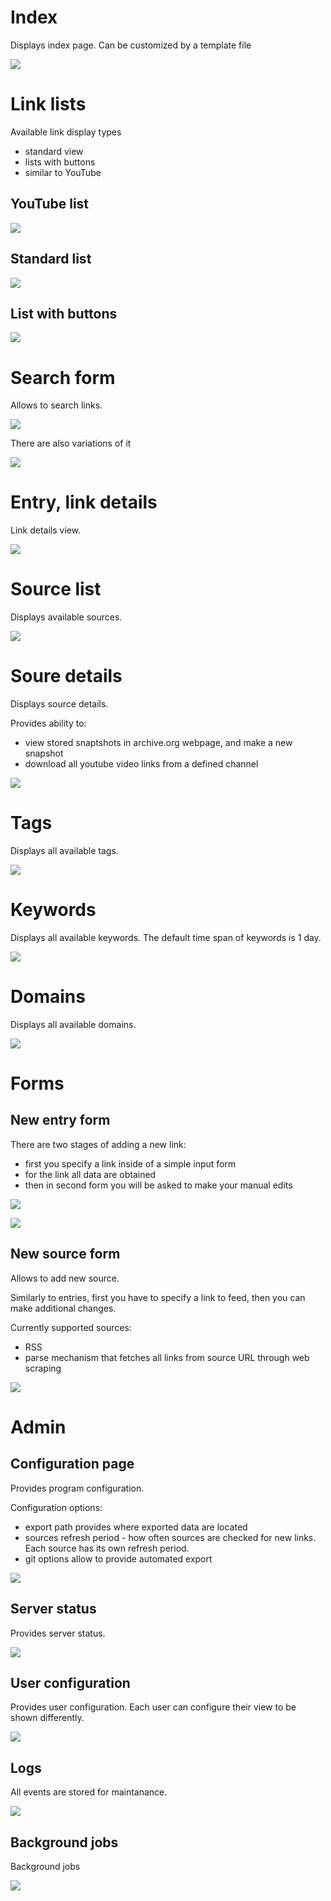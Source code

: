 # Index

Displays index page. Can be customized by a template file

![](https://raw.githubusercontent.com/rumca-js/Django-link-archive/main/screenshots/index.PNG)

# Link lists

Available link display types
 - standard view
 - lists with buttons
 - similar to YouTube

## YouTube list

![](https://raw.githubusercontent.com/rumca-js/Django-link-archive/main/screenshots/entries_list_youtube.PNG)

## Standard list

![](https://raw.githubusercontent.com/rumca-js/Django-link-archive/main/screenshots/entries_list_standard.PNG)

## List with buttons

![](https://raw.githubusercontent.com/rumca-js/Django-link-archive/main/screenshots/entries_list_buttons.PNG)

# Search form

Allows to search links.

![](https://raw.githubusercontent.com/rumca-js/Django-link-archive/main/screenshots/search_form_omni.PNG)

There are also variations of it

![](https://raw.githubusercontent.com/rumca-js/Django-link-archive/main/screenshots/search_form_whats_new.PNG)

# Entry, link details

Link details view.

![](https://raw.githubusercontent.com/rumca-js/Django-link-archive/main/screenshots/entry_details.PNG)

# Source list

Displays available sources.

![](https://raw.githubusercontent.com/rumca-js/Django-link-archive/main/screenshots/source_list.PNG)

# Soure details

Displays source details.

Provides ability to:
 - view stored snaptshots in archive.org webpage, and make a new snapshot
 - download all youtube video links from a defined channel

![](https://raw.githubusercontent.com/rumca-js/Django-link-archive/main/screenshots/source_details.PNG)

# Tags

Displays all available tags.

![](https://raw.githubusercontent.com/rumca-js/Django-link-archive/main/screenshots/tag_view.PNG)

# Keywords

Displays all available keywords. The default time span of keywords is 1 day.

![](https://raw.githubusercontent.com/rumca-js/Django-link-archive/main/screenshots/keywords.PNG)

# Domains

Displays all available domains.

![](https://raw.githubusercontent.com/rumca-js/Django-link-archive/main/screenshots/domains.PNG)

# Forms

## New entry form

There are two stages of adding a new link:
 - first you specify a link inside of a simple input form
 - for the link all data are obtained
 - then in second form you will be asked to make your manual edits

![](https://raw.githubusercontent.com/rumca-js/Django-link-archive/main/screenshots/entry_new_simple.PNG)

![](https://raw.githubusercontent.com/rumca-js/Django-link-archive/main/screenshots/entry_new.PNG)

## New source form

Allows to add new source.

Similarly to entries, first you have to specify a link to feed, then you can make additional changes.

Currently supported sources:
 - RSS
 - parse mechanism that fetches all links from source URL through web scraping

![](https://raw.githubusercontent.com/rumca-js/Django-link-archive/main/screenshots/source_new.PNG)

# Admin

## Configuration page

Provides program configuration.

Configuration options:
 - export path provides where exported data are located
 - sources refresh period - how often sources are checked for new links. Each source has its own refresh period.
 - git options allow to provide automated export

![](https://raw.githubusercontent.com/rumca-js/Django-link-archive/main/screenshots/configuration_form.PNG)

## Server status

Provides server status.

![](https://raw.githubusercontent.com/rumca-js/Django-link-archive/main/screenshots/server_status.PNG)

## User configuration

Provides user configuration. Each user can configure their view to be shown differently.

![](https://raw.githubusercontent.com/rumca-js/Django-link-archive/main/screenshots/user_configuration_page.PNG)

## Logs

All events are stored for maintanance.

![](https://raw.githubusercontent.com/rumca-js/Django-link-archive/main/screenshots/logs.PNG)

## Background jobs

Background jobs

![](https://raw.githubusercontent.com/rumca-js/Django-link-archive/main/screenshots/background_jobs.PNG)
